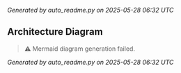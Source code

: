 

_Generated by auto_readme.py on 2025-05-28 06:32 UTC_

## Architecture Diagram

> ⚠️ Mermaid diagram generation failed.

_Generated by auto_readme.py on 2025-05-28 06:32 UTC_